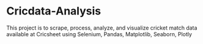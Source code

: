 # Cricdata-Analysis
This project is to scrape, process, analyze, and visualize cricket match data available at Cricsheet using Selenium, Pandas, Matplotlib, Seaborn, Plotly
